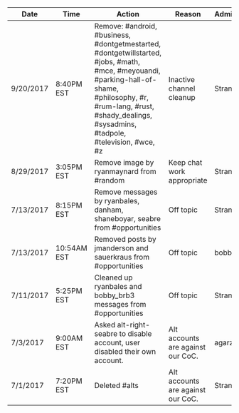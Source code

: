 Date|Time|Action|Reason|Administrator
---|---|---|---|---
9/20/2017|8:40PM EST|Remove: #android, #business, #dontgetmestarted, #dontgetwillstarted, #jobs, #math, #mce, #meyouandi, #parking-hall-of-shame, #philosophy, #r, #rum-lang, #rust, #shady_dealings, #sysadmins, #tadpole, #television, #wce, #z|Inactive channel cleanup|StrangeWill
8/29/2017|3:05PM EST|Remove image by ryanmaynard from #random|Keep chat work appropriate|StrangeWill
7/13/2017|8:15PM EST|Remove messages by ryanbales, danham, shaneboyar, seabre from #opportunities|Off topic|StrangeWill
7/13/2017|10:54AM EST|Removed posts by jmanderson and sauerkraus from #opportunities|Off topic|bobby_brb3
7/11/2017|5:25PM EST|Cleaned up ryanbales and bobby_brb3 messages from #opportunities|Off topic|StrangeWill
7/3/2017|9:00AM EST|Asked alt-right-seabre to disable account, user disabled their own account.|Alt accounts are against our CoC.|agarzola
7/1/2017|7:20PM EST|Deleted #alts|Alt accounts are against our CoC.|StrangeWill
